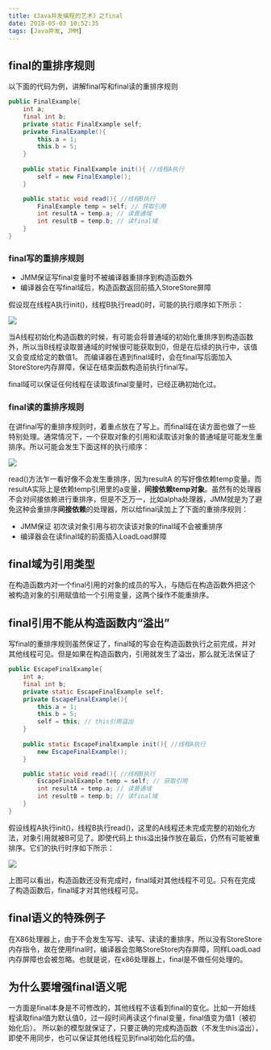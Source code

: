 ```yaml
---
title: 《Java并发编程的艺术》之final
date: 2018-05-03 10:52:35
tags: [Java并发, JMM]
---
```


## final的重排序规则
以下面的代码为例，讲解final写和final读的重排序规则
```java
public FinalExample{
    int a;
    final int b;
    private static FinalExample self;
    private FinalExample(){
        this.a = 1;
        this.b = 5;
    }
    
    public static FinalExample init(){ //线程A执行
        self = new FinalExample();
    }

    public static void read(){ //线程B执行
        FinalExample temp = self; // 获取引用
        int resultA = temp.a; // 读普通域
        int resultB = temp.b; // 读final域
    }
}
```

### final写的重排序规则
* JMM保证写final变量时不被编译器重排序到构造函数外
* 编译器会在写final域后，构造函数返回前插入StoreStore屏障

假设现在线程A执行init()，线程B执行read()时，可能的执行顺序如下所示：

![](https://blog-1252749790.file.myqcloud.com/JavaConcurrent/final_write_sequence.png)

当A线程初始化构造函数的时候，有可能会将普通域的初始化重排序到构造函数外，所以当B线程读取普通域的时候很可能获取到0，但是在后续的执行中，该值又会变成给定的数值1。
而编译器在遇到final域时，会在final写后面加入StoreStore内存屏障，保证在结束函数构造前执行final写。

final域可以保证任何线程在读取该final变量时，已经正确初始化过。

### final读的重排序规则
在讲final写的重排序规则时，着重点放在了写上。而final域在读方面也做了一些特别处理。通常情况下，一个获取对象的引用和读取该对象的普通域是可能发生重排序。所以可能会发生下面这样的执行顺序：

![](https://blog-1252749790.file.myqcloud.com/JavaConcurrent/final_read_sequence.png)

read()方法乍一看好像不会发生重排序，因为resultA 的写好像依赖temp变量。而resultA实际上是依赖temp引用里的a变量，**间接依赖temp对象**。虽然有的处理器不会对间接依赖进行重排序，但是不乏万一，比如alpha处理器，JMM就是为了避免这种会重排序**间接依赖**的处理器，所以给final读加上了下面的重排序规则：

* JMM保证 初次读对象引用与初次读该对象的final域不会被重排序
* 编译器会在读final域的前面插入LoadLoad屏障

## final域为引用类型
在构造函数内对一个final引用的对象的成员的写入，与随后在构造函数外把这个被构造对象的引用赋值给一个引用变量，这两个操作不能重排序。

## final引用不能从构造函数内“溢出”
写final的重排序规则虽然保证了，final域的写会在构造函数执行之前完成，并对其他线程可见。但是如果在构造函数内，引用就发生了溢出，那么就无法保证了
```java
public EscapeFinalExample{
    int a;
    final int b;
    private static EscapeFinalExample self;
    private EscapeFinalExample(){
        this.a = 1;
        this.b = 5;
        self = this; // this引用溢出
    }
    
    public static EscapeFinalExample init(){ //线程A执行
        new EscapeFinalExample();
    }

    public static void read(){ //线程B执行
        EscapeFinalExample temp = self; // 获取引用
        int resultA = temp.a; // 读普通域
        int resultB = temp.b; // 读final域
    }
}
```
假设线程A执行init()，线程B执行read()，这里的A线程还未完成完整的初始化方法，对象引用就被B可见了。即使代码上 this溢出操作放在最后，仍然有可能被重排序。它们的执行时序如下所示：

![](https://blog-1252749790.file.myqcloud.com/JavaConcurrent/final_escape_sequence.png)

上图可以看出，构造函数还没有完成时，final域对其他线程不可见。只有在完成了构造函数后，final域才对其他线程可见。

## final语义的特殊例子
在X86处理器上，由于不会发生写写、读写、读读的重排序，所以没有StoreStore内存指令，故在使用final时，编译器会忽略StoreStore内存屏障，同样LoadLoad内存屏障也会被忽略。也就是说，在x86处理器上，final是不做任何处理的。

## 为什么要增强final语义呢
一方面是final本身是不可修改的，其他线程不该看到final的变化。比如一开始线程读取final值为默认值0，过一段时间再读这个final变量，final值变为值1（被初始化后）。
所以新的模型就保证了，只要正确的完成构造函数（不发生this溢出），即使不用同步，也可以保证其他线程见到final初始化后的值。